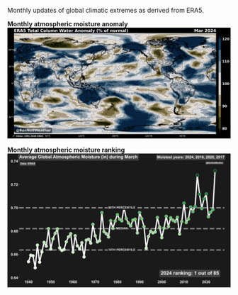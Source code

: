 Monthly updates of global climatic extremes as derived from ERA5.

**Monthly atmospheric moisture anomaly**
![Image](https://github.com/BenNollWeather/atmospheric_moisture/blob/main/tcw_map.png?raw=true)

**Monthly atmospheric moisture ranking**
![Image](https://github.com/BenNollWeather/atmospheric_moisture/blob/main/tcw_chart.png?raw=true)
